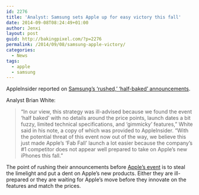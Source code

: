 ```yaml
---
id: 2276
title: 'Analyst: Samsung sets Apple up for easy victory this fall'
date: 2014-09-08T08:24:49+01:00
author: Jenxi
layout: post
guid: http://bakingpixel.com/?p=2276
permalink: /2014/09/08/samsung-apple-victory/
categories:
  - News
tags:
  - apple
  - samsung
---
```

AppleInsider reported on [Samsung&#8217;s &#8216;rushed,&#8217; &#8216;half-baked&#8217; announcements](http://appleinsider.com/articles/14/09/04/samsungs-rushed-half-baked-announcements-set-apple-up-for-easy-victory-this-fall-analyst-says?utm_source=loopinsight.com&utm_medium=referral&utm_campaign=Feed%253A+loopinsight%252FKqJb+(The+Loop)&utm_content=FeedBurner).

Analyst Brian White:

> &#8220;In our view, this strategy was ill-advised because we found the event &#8216;half baked&#8217; with no details around the price points, launch dates a bit fuzzy, limited technical specifications, and &#8216;gimmicky&#8217; features,&#8221; White said in his note, a copy of which was provided to AppleInsider. &#8220;With the potential threat of this event now out of the way, we believe this just made Apple&#8217;s &#8216;Fab Fall&#8217; launch a lot easier because the company&#8217;s #1 competitor does not appear well prepared to take on Apple&#8217;s new iPhones this fall.&#8221; 

The point of rushing their announcements before [Apple&#8217;s event](http://www.apple.com/live/) is to steal the limelight and put a dent on Apple&#8217;s new products. Either they are ill-prepared or they are waiting for Apple&#8217;s move before they innovate on the features and match the prices.